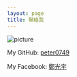 ```yaml
---
layout: page
title: 聯絡我
---
```

![picture](https://avatars0.githubusercontent.com/u/5900757?v=3&s=460)

My GitHub: [peter0749](https://github.com/peter0749)

My Facebook: [鄭光宇](https://www.facebook.com/peter0749)
